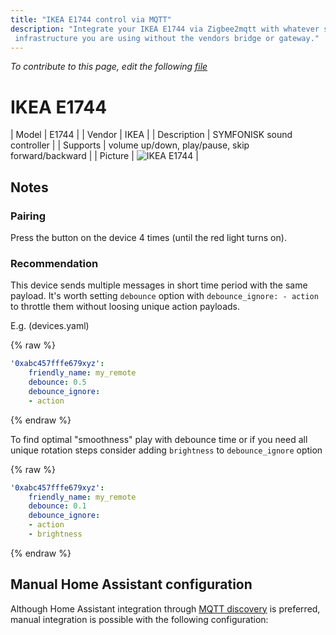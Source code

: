 ```yaml
---
title: "IKEA E1744 control via MQTT"
description: "Integrate your IKEA E1744 via Zigbee2mqtt with whatever smart home
 infrastructure you are using without the vendors bridge or gateway."
---
```


*To contribute to this page, edit the following
[file](https://github.com/Koenkk/zigbee2mqtt.io/blob/master/docs/devices/E1744.md)*

# IKEA E1744

| Model | E1744  |
| Vendor  | IKEA  |
| Description | SYMFONISK sound controller |
| Supports | volume up/down, play/pause, skip forward/backward |
| Picture | ![IKEA E1744](./assets/devices/E1744.jpg) |

## Notes


### Pairing
Press the button on the device 4 times (until the red light turns on).


### Recommendation
This device sends multiple messages in short time period with the same payload. It's worth setting `debounce` option with `debounce_ignore: - action` to throttle them without loosing unique action payloads.

E.g. (devices.yaml)

{% raw %}
```yaml
'0xabc457fffe679xyz':
    friendly_name: my_remote
    debounce: 0.5
    debounce_ignore:
    - action
```
{% endraw %}

To find optimal "smoothness" play with debounce time or if you need all unique rotation steps consider adding `brightness` to `debounce_ignore` option

{% raw %}
```yaml
'0xabc457fffe679xyz':
    friendly_name: my_remote
    debounce: 0.1
    debounce_ignore:
    - action
    - brightness
```
{% endraw %}


## Manual Home Assistant configuration
Although Home Assistant integration through [MQTT discovery](../integration/home_assistant) is preferred,
manual integration is possible with the following configuration:
